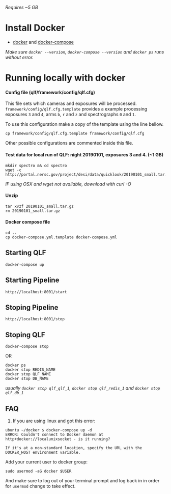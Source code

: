 _Requires ~5 GB_

# Install Docker

- [docker](https://docs.docker.com/install/) and [docker-compose](https://docs.docker.com/compose/install/)

_Make sure `docker --version`, `docker-compose --version` and `docker ps` runs without error._

# Running locally with docker

#### Config file (qlf/framework/config/qlf.cfg)

This file sets which cameras and exposures will be processed. `framework/config/qlf.cfg.template` provides a example processing exposures `3` and `4`, arms `b`, `r` and `z` and spectrographs `0` and `1`. 

To use this configuration make a copy of the template using the line bellow.

`cp framework/config/qlf.cfg.template framework/config/qlf.cfg`

Other possible configurations are commented inside this file.

#### Test data for local run of QLF: night 20190101, exposures 3 and 4. (~1 GB)

```
mkdir spectro && cd spectro
wget -c http://portal.nersc.gov/project/desi/data/quicklook/20190101_small.tar.gz 
```

_IF using OSX and wget not available, download with curl -O_

#### Unzip

```
tar xvzf 20190101_small.tar.gz
rm 20190101_small.tar.gz
```

#### Docker compose file

```
cd ..
cp docker-compose.yml.template docker-compose.yml
```

## Starting QLF

    docker-compose up

## Starting Pipeline

    http://localhost:8001/start

## Stoping Pipeline

    http://localhost:8001/stop

## Stoping QLF

    docker-compose stop

OR

    docker ps
    docker stop REDIS_NAME
    docker stop QLF_NAME
    docker stop DB_NAME

_usually `docker stop qlf_qlf_1`, `docker stop qlf_redis_1` and `docker stop qlf_db_1`_

## FAQ

1. If you are using linux and got this error:

```
ubuntu ~/docker $ docker-compose up -d
ERROR: Couldn't connect to Docker daemon at http+docker://localunixsocket - is it running?

If it's at a non-standard location, specify the URL with the DOCKER_HOST environment variable.
```

Add your current user to docker group:

`sudo usermod -aG docker $USER`

And make sure to log out of your terminal prompt and log back in in order for `usermod` change to take effect.
